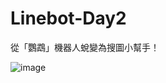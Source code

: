 # Linebot-Day2

從「鸚鵡」機器人蛻變為搜圖小幫手！

![image](https://miro.medium.com/max/875/1*LBbjRiP_Ecd5lAcF8aWiKQ.jpeg)
